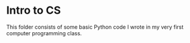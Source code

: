 # Intro to CS

This folder consists of some basic Python code I wrote in my very first computer programming class.
